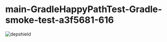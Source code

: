 # main-GradleHappyPathTest-Gradle-smoke-test-a3f5681-616

![depshield](https://depshield.sonatype.org/badges/depshield-prod/main-GradleHappyPathTest-Gradle-smoke-test-a3f5681-616/depshield.svg)